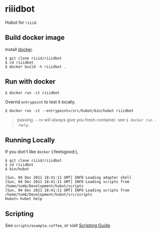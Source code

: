# riiidbot

Hubot for `riiid`.

## Build docker image

Install [docker](https://docs.docker.com/installation/).

    $ git clone riiid/riiidbot
    $ cd riiidbot
    $ docker build -t riiidbot .

## Run with docker

    $ docker run -it riiidbot

Overrid `entrypoint` to test it locally.

    $ docker run -it --entrypoint=/src/hubot/bin/hubot riiidbot

> passing `--rm` will always give you fresh container. see `$ docker run --help`.

## Running Locally

If you don't like `docker` (:feelsgood:),

    $ git clone riiid/riiidbot
    $ cd riiidbot
    $ bin/hubot

    [Sun, 04 Dec 2011 18:41:11 GMT] INFO Loading adapter shell
    [Sun, 04 Dec 2011 18:41:11 GMT] INFO Loading scripts from /home/tomb/Development/hubot/scripts
    [Sun, 04 Dec 2011 18:41:11 GMT] INFO Loading scripts from /home/tomb/Development/hubot/src/scripts
    Hubot> hubot help

## Scripting

See `scripts/example.coffee`, or visit [Scripting Guide](https://github.com/github/hubot/blob/master/docs/scripting.md).
